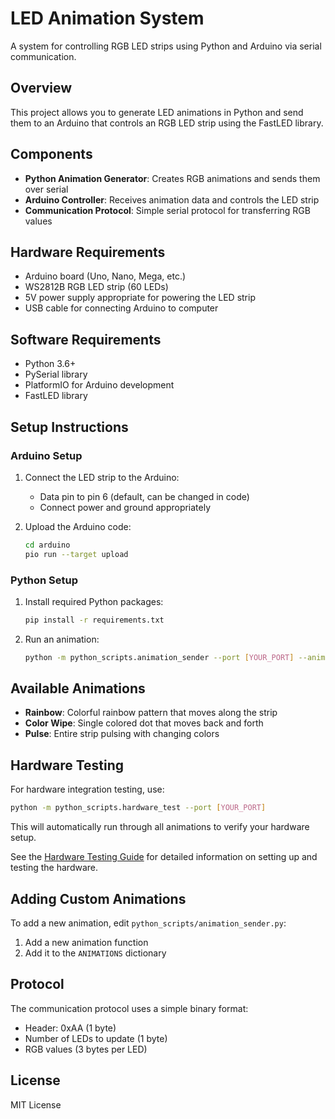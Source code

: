 # LED Animation System

A system for controlling RGB LED strips using Python and Arduino via serial communication.

## Overview

This project allows you to generate LED animations in Python and send them to an Arduino that controls an RGB LED strip using the FastLED library.

## Components

- **Python Animation Generator**: Creates RGB animations and sends them over serial
- **Arduino Controller**: Receives animation data and controls the LED strip
- **Communication Protocol**: Simple serial protocol for transferring RGB values

## Hardware Requirements

- Arduino board (Uno, Nano, Mega, etc.)
- WS2812B RGB LED strip (60 LEDs)
- 5V power supply appropriate for powering the LED strip
- USB cable for connecting Arduino to computer

## Software Requirements

- Python 3.6+
- PySerial library
- PlatformIO for Arduino development
- FastLED library

## Setup Instructions

### Arduino Setup

1. Connect the LED strip to the Arduino:
   - Data pin to pin 6 (default, can be changed in code)
   - Connect power and ground appropriately

2. Upload the Arduino code:
   ```bash
   cd arduino
   pio run --target upload
   ```

### Python Setup

1. Install required Python packages:
   ```bash
   pip install -r requirements.txt
   ```

2. Run an animation:
   ```bash
   python -m python_scripts.animation_sender --port [YOUR_PORT] --animation rainbow
   ```

## Available Animations

- **Rainbow**: Colorful rainbow pattern that moves along the strip
- **Color Wipe**: Single colored dot that moves back and forth
- **Pulse**: Entire strip pulsing with changing colors

## Hardware Testing

For hardware integration testing, use:

```bash
python -m python_scripts.hardware_test --port [YOUR_PORT]
```

This will automatically run through all animations to verify your hardware setup.

See the [Hardware Testing Guide](HARDWARE_TESTING.md) for detailed information on setting up and testing the hardware.

## Adding Custom Animations

To add a new animation, edit `python_scripts/animation_sender.py`:

1. Add a new animation function
2. Add it to the `ANIMATIONS` dictionary

## Protocol

The communication protocol uses a simple binary format:
- Header: 0xAA (1 byte)
- Number of LEDs to update (1 byte)
- RGB values (3 bytes per LED)

## License

MIT License 